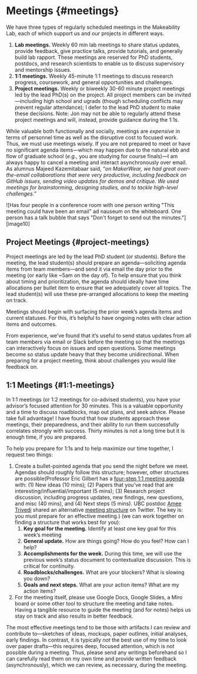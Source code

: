 # **Meetings** {#meetings}

We have three types of regularly scheduled meetings in the Makeability Lab, each of which support us and our projects in different ways.

1. **Lab meetings.** Weekly 60 min lab meetings to share status updates, provide feedback, give practice talks, provide tutorials, and generally build lab rapport. These meetings are reserved for PhD students, postdocs, and research scientists to enable us to discuss supervisory and mentorship issues.   
2. **1:1 meetings.** Weekly 45-minute 1:1 meetings to discuss research progress, coursework, and general opportunities and challenges.  
3. **Project meetings.** Weekly or biweekly 30-60 minute project meetings led by the lead PhD(s) on the project. All project members can be invited—including high school and ugrads (though scheduling conflicts may prevent regular attendance); I defer to the lead PhD student to make these decisions. Note: Jon may not be able to regularly attend these project meetings and will, instead, provide guidance during the 1:1s.

While valuable both functionally and socially, meetings are *expensive* in terms of personnel time as well as the disruptive cost to focused work. Thus, we must use meetings wisely. If you are not prepared to meet or have no significant agenda items—which may happen due to the natural ebb and flow of graduate school (*e.g.,* you are studying for course finals)—I am always happy to cancel a meeting and interact asynchronously over email. As alumnus Majeed Kazemitabaar said, “*on MakerWear, we had great over-the-email collaborations that were very productive, including feedback on GitHub issues, sending video updates for demos and critique. We used meetings for brainstorming, designing studies, and to tackle high-level challenges.”*

![Has four people in a conference room with one person writing "This meeting could have been an email" ad nauseum on the whiteboard. One person has a talk bubble that says "Don't forget to send out the minutes."][image10]

## **Project Meetings** {#project-meetings}

Project meetings are led by the lead PhD student (or students). Before the meeting, the lead student(s) should prepare an agenda—soliciting agenda items from team members—and send it via email the day prior to the meeting (or early like \~5am on the day of). To help ensure that you think about timing and prioritization, the agenda should ideally have time allocations per bullet item to ensure that we adequately cover all topics. The lead student(s) will use these pre-arranged allocations to keep the meeting on track.

Meetings should begin with surfacing the prior week’s agenda items and current statuses. For this, it’s helpful to have ongoing notes with clear action items and outcomes.

From experience, we’ve found that it’s useful to send status updates from all team members via email or Slack before the meeting so that the meetings can interactively focus on issues and open questions. Some meetings become so status update heavy that they become unidirectional. When preparing for a project meeting, think about challenges you would like feedback on.

## **1:1 Meetings** {#1:1-meetings}

In 1:1 meetings (or 1:2 meetings for co-advised students), you have your advisor’s focused attention for 30 minutes. This is a valuable opportunity and a time to discuss roadblocks, map out plans, and seek advice. Please take full advantage\! I have found that how students approach these meetings, their preparedness, and their ability to run them successfully correlates strongly with success. Thirty minutes is not a long time but it is enough time, if you are prepared.

To help you prepare for 1:1s and to help maximize our time together, I request two things:

1. Create a bullet-pointed agenda that you send the night before we meet. Agendas should roughly follow this structure; however, other structures are possible(Professor Eric Gilbert has a [four-step 1:1 meeting agenda](https://docs.google.com/document/d/1QdpejrM0UyEfh9j9Srj3OZjB8Sq-iuUaMzcEHRKvcRU/edit) with: (1) New ideas (10 mins); (2) Papers that you’ve read that are interesting/influential/important (5 mins); (3) Research project discussion, including progress updates, new findings, new questions, and misc (40 mins), and (4) Next steps (5 mins). UBC postdoc [Amee Trivedi](https://ameetrivedi.github.io/) shared an alternative [meeting structure](https://twitter.com/amee_tweets/status/1446231271353434113?s=11) on Twitter. The key is: you must prepare for an effective meeting.) (we can work together on finding a structure that works best for you):  
   1. **Key goal for the meeting.** Identify at least one key goal for this week’s meeting  
   2. **General update.** How are things going? How do you feel? How can I help?  
   3. **Accomplishments for the week.** During this time, we will use the previous week’s status document to contextualize discussion. This is critical for continuity.  
   4. **Roadblocks/challenges.** What are your blockers? What is slowing you down?   
   5. **Goals and next steps.** What are your action items? What are my action items?  
2. For the meeting itself, please use Google Docs, Google Slides, a Miro board or some other tool to structure the meeting and take notes. Having a tangible resource to guide the meeting (and for notes) helps us stay on track and also results in better feedback.

The most effective meetings tend to be those with artifacts I can review and contribute to—sketches of ideas, mockups, paper outlines, initial analyses, early findings. In contrast, it is typically *not* the best use of my time to look over paper drafts—this requires deep, focused attention, which is not possible during a meeting. Thus, please send any writings beforehand so I can carefully read them on my own time and provide written feedback (asynchronously), which we can review, as necessary, during the meeting.